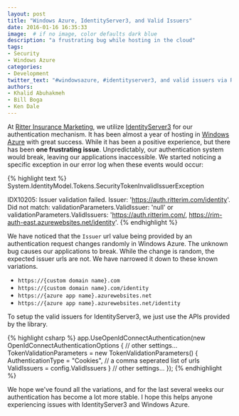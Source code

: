 ```yaml
---
layout: post
title: "Windows Azure, IdentityServer3, and Valid Issuers"
date: 2016-01-16 16:35:33
image:  # if no image, color defaults dark blue
description: "a frustrating bug while hosting in the cloud"
tags:
- Security
- Windows Azure
categories:
- Development
twitter_text: "#windowsazure, #identityserver3, and valid issuers via RIMdev @aspnet @dotnet"
authors:
- Khalid Abuhakmeh
- Bill Boga
- Ken Dale
---
```


At [Ritter Insurance Marketing](https://ritterim.com), we utilize [IdentityServer3](https://github.com/IdentityServer/IdentityServer3) for our authentication mechanism. It has been almost a year of hosting in [Windows Azure](https://windowsazure.com) with great success. While it has been a positive experience, but there has been **one frustrating issue**. Unpredictably, our authentication system would break, leaving our applications inaccessible. We started noticing a specific exception in our error log when these events would occur:

{% highlight text %}
System.IdentityModel.Tokens.SecurityTokenInvalidIssuerException

IDX10205: Issuer validation failed. Issuer: 'https://auth.ritterim.com/identity'. Did not match: validationParameters.ValidIssuer: 'null' or validationParameters.ValidIssuers: 'https://auth.ritterim.com/, https://rim-auth-east.azurewebsites.net/identity'.
{% endhighlight %}

We have noticed that the `Issuer` url value being provided by an authentication request changes randomly in Windows Azure. The unknown bug causes our applications to break. While the change is random, the expected issuer urls are not. We have narrowed it down to these known variations.

- `https://{custom domain name}.com`
- `https://{custom domain name}.com/identity`
- `https://{azure app name}.azurewebsites.net`
- `https://{azure app name}.azurewebsites.net/identity`

To setup the valid issuers for IdentityServer3, we just use the APIs provided by the library.

{% highlight csharp %}
app.UseOpenIdConnectAuthentication(new OpenIdConnectAuthenticationOptions
{
    // other settings...
    TokenValidationParameters = new TokenValidationParameters()
    {
        AuthenticationType = "Cookies",
        // a comma seperated list of urls
        ValidIssuers = config.ValidIssuers
    }
    // other settings...
});
{% endhighlight %}

We hope we've found all the variations, and for the last several weeks our authentication has become a lot more stable. I hope this helps anyone experiencing issues with IdentityServer3 and Windows Azure.
